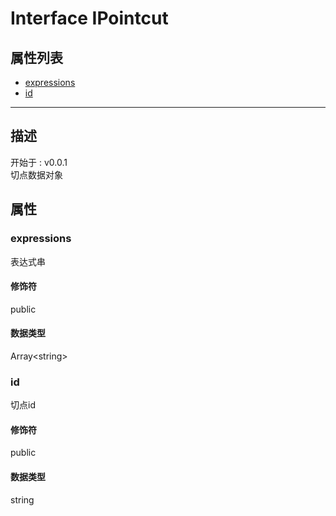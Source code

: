 # Interface IPointcut
## 属性列表
+ [expressions](#PROP_expressions)
+ [id](#PROP_id)
  
---
## 描述
<font class="since">开始于 : v0.0.1</font>  
切点数据对象  
## 属性
### <a id="PROP_expressions">expressions</a>
表达式串  
#### 修饰符
<font class="modifier">public</font>  
#### 数据类型
<font class='datatype'>Array&lt;string&gt;</font>  
### <a id="PROP_id">id</a>
切点id  
#### 修饰符
<font class="modifier">public</font>  
#### 数据类型
<font class='datatype'>string</font>  
